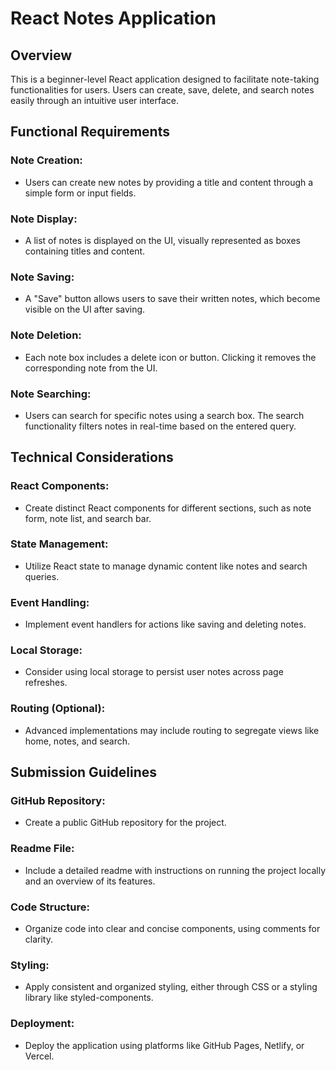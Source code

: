 # React Notes Application

## Overview
This is a beginner-level React application designed to facilitate note-taking functionalities for users. Users can create, save, delete, and search notes easily through an intuitive user interface.

## Functional Requirements
### Note Creation:
- Users can create new notes by providing a title and content through a simple form or input fields.

### Note Display:
- A list of notes is displayed on the UI, visually represented as boxes containing titles and content.

### Note Saving:
- A "Save" button allows users to save their written notes, which become visible on the UI after saving.

### Note Deletion:
- Each note box includes a delete icon or button. Clicking it removes the corresponding note from the UI.

### Note Searching:
- Users can search for specific notes using a search box. The search functionality filters notes in real-time based on the entered query.

## Technical Considerations
### React Components:
- Create distinct React components for different sections, such as note form, note list, and search bar.

### State Management:
- Utilize React state to manage dynamic content like notes and search queries.

### Event Handling:
- Implement event handlers for actions like saving and deleting notes.

### Local Storage:
- Consider using local storage to persist user notes across page refreshes.

### Routing (Optional):
- Advanced implementations may include routing to segregate views like home, notes, and search.

## Submission Guidelines
### GitHub Repository:
- Create a public GitHub repository for the project.

### Readme File:
- Include a detailed readme with instructions on running the project locally and an overview of its features.

### Code Structure:
- Organize code into clear and concise components, using comments for clarity.

### Styling:
- Apply consistent and organized styling, either through CSS or a styling library like styled-components.

### Deployment:
- Deploy the application using platforms like GitHub Pages, Netlify, or Vercel.
